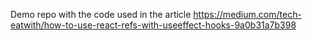 Demo repo with the code used in the article https://medium.com/tech-eatwith/how-to-use-react-refs-with-useeffect-hooks-9a0b31a7b398
